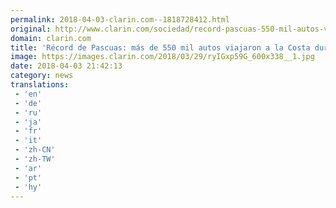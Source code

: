 ```yaml
---
permalink: 2018-04-03-clarin.com--1818728412.html
original: http://www.clarin.com/sociedad/record-pascuas-550-mil-autos-viajaron-costa-fin-semana-xxl_0_H1oA2PZjG.html
domain: clarin.com
title: 'Récord de Pascuas: más de 550 mil autos viajaron a la Costa durante el fin de semana XXL'
image: https://images.clarin.com/2018/03/29/ryIGxp59G_600x338__1.jpg
date: 2018-04-03 21:42:13
category: news
translations: 
 - 'en'
 - 'de'
 - 'ru'
 - 'ja'
 - 'fr'
 - 'it'
 - 'zh-CN'
 - 'zh-TW'
 - 'ar'
 - 'pt'
 - 'hy'
---
```


